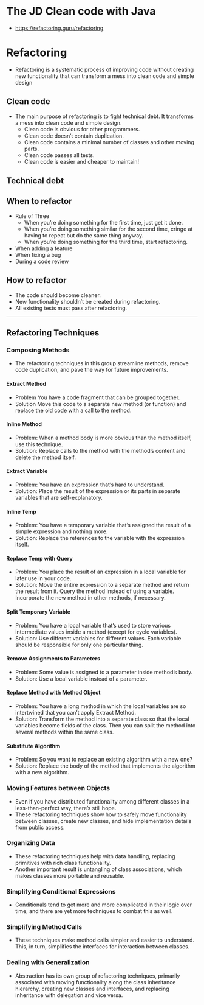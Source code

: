 # The JD Clean code with Java
- https://refactoring.guru/refactoring
# Refactoring
- Refactoring is a systematic process of improving code without creating new functionality that can transform a mess into clean code and simple design
## Clean code
- The main purpose of refactoring is to fight technical debt. It transforms a mess into clean code and simple design.
   -  Clean code is obvious for other programmers.
   -  Clean code doesn’t contain duplication.
   -  Clean code contains a minimal number of classes and other moving parts.
   -  Clean code passes all tests.
   -  Clean code is easier and cheaper to maintain!
## Technical debt
   
## When to refactor
  - Rule of Three
      - When you’re doing something for the first time, just get it done.
      - When you’re doing something similar for the second time, cringe at having to repeat but do the same thing anyway.
      - When you’re doing something for the third time, start refactoring.
  - When adding a feature
  - When fixing a bug
  - During a code review

## How to refactor
  -  The code should become cleaner.
  -   New functionality shouldn’t be created during refactoring.
  -   All existing tests must pass after refactoring.
---
## Refactoring Techniques
### Composing Methods
- The refactoring techniques in this group streamline methods, remove code duplication, and pave the way for future improvements.
#### Extract Method
  - Problem You have a code fragment that can be grouped together.
  - Solution Move this code to a separate new method (or function) and replace the old code with a call to the method.
#### Inline Method
  - Problem: When a method body is more obvious than the method itself, use this technique.
  - Solution: Replace calls to the method with the method’s content and delete the method itself.
#### Extract Variable
  - Problem: You have an expression that’s hard to understand.
  - Solution: Place the result of the expression or its parts in separate variables that are self-explanatory.
#### Inline Temp
  - Problem: You have a temporary variable that’s assigned the result of a simple expression and nothing more.
  - Solution: Replace the references to the variable with the expression itself.
#### Replace Temp with Query
  - Problem: You place the result of an expression in a local variable for later use in your code.
  - Solution: Move the entire expression to a separate method and return the result from it. Query the method instead of using a variable. Incorporate the new method in other methods, if necessary.
#### Split Temporary Variable
  - Problem: You have a local variable that’s used to store various intermediate values inside a method (except for cycle variables).
  - Solution: Use different variables for different values. Each variable should be responsible for only one particular thing.
#### Remove Assignments to Parameters
  - Problem: Some value is assigned to a parameter inside method’s body.
  - Solution: Use a local variable instead of a parameter.
#### Replace Method with Method Object
  - Problem: You have a long method in which the local variables are so intertwined that you can’t apply Extract Method.
  - Solution: Transform the method into a separate class so that the local variables become fields of the class. Then you can split the method into several methods within the same class.
#### Substitute Algorithm
  - Problem: So you want to replace an existing algorithm with a new one?
  - Solution: Replace the body of the method that implements the algorithm with a new algorithm.

### Moving Features between Objects
- Even if you have distributed functionality among different classes in a less-than-perfect way, there’s still hope.
- These refactoring techniques show how to safely move functionality between classes, create new classes, and hide implementation details from public access.
### Organizing Data
- These refactoring techniques help with data handling, replacing primitives with rich class functionality.
- Another important result is untangling of class associations, which makes classes more portable and reusable.

### Simplifying Conditional Expressions
- Conditionals tend to get more and more complicated in their logic over time, and there are yet more techniques to combat this as well.
### Simplifying Method Calls
- These techniques make method calls simpler and easier to understand. This, in turn, simplifies the interfaces for interaction between classes.
### Dealing with Generalization
- Abstraction has its own group of refactoring techniques, primarily associated with moving functionality along the class inheritance hierarchy, creating new classes and interfaces, and replacing inheritance with delegation and vice versa.
